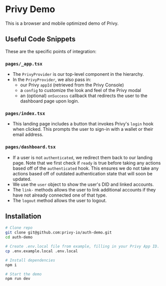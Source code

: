 # Privy Demo

This is a browser and mobile optimized demo of Privy.

## Useful Code Snippets

These are the specific points of integration:

### `pages/_app.tsx`

- The `PrivyProvider` is our top-level component in the hierarchy.
- In the `PrivyProvider`, we also pass in:
  - our Privy `appId` (retrieved from the Privy Console)
  - a `config` to customize the look and feel of the Privy modal
  - an (optional) `onSuccess` callback that redirects the user to the dashboard page upon login.

### `pages/index.tsx`

- This landing page includes a button that invokes Privy's `login` hook when clicked. This prompts the user to sign-in with a wallet or their email address.

### `pages/dashboard.tsx`

- If a user is not `authenticated`, we redirect them back to our landing page. Note that we first check if `ready` is true before taking any actions based off of the `authenticated` hook. This ensures we do not take any actions based off of outdated authentication state that will soon be updated.
- We use the `user` object to show the user's DID and linked accounts.
- The `link-` methods allows the user to link additional accounts if they have not already connected one of that type.
- The `logout` method allows the user to logout.

## Installation

```sh
# Clone repo
git clone git@github.com:privy-io/auth-demo.git
cd auth-demo

# Create .env.local file from example, filling in your Privy App ID.
cp .env.example.local .env.local

# Install dependencies
npm i

# Start the demo
npm run dev
```
